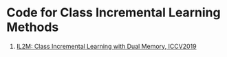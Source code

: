# Code for Class Incremental Learning Methods

1.  [IL2M: Class Incremental Learning with Dual Memory, ICCV2019](https://github.com/EdenBelouadah/class-incremental-learning/tree/master/il2m)



